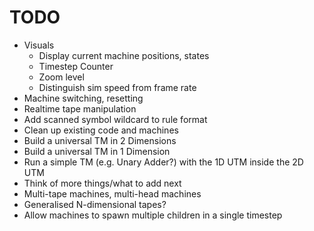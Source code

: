 # TODO
* Visuals
	* Display current machine positions, states
	* Timestep Counter
	* Zoom level
	* Distinguish sim speed from frame rate
* Machine switching, resetting
* Realtime tape manipulation
* Add scanned symbol wildcard to rule format
* Clean up existing code and machines
* Build a universal TM in 2 Dimensions
* Build a universal TM in 1 Dimension
* Run a simple TM (e.g. Unary Adder?) with the 1D UTM inside the 2D UTM
* Think of more things/what to add next
* Multi-tape machines, multi-head machines
* Generalised N-dimensional tapes?
* Allow machines to spawn multiple children in a single timestep